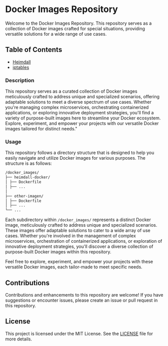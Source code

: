 # Docker Images Repository

Welcome to the Docker Images Repository. This repository serves as a collection of Docker images crafted for special situations, providing versatile solutions for a wide range of use cases.

## Table of Contents

- [Heimdall](https://github.com/yonrasgg/docker_images/tree/main/heimdall-docker)
- [iptables](https://github.com/yonrasgg/docker_images/tree/main/iptables-docker)

### Description

This repository serves as a curated collection of Docker images meticulously crafted to address unique and specialized scenarios, offering adaptable solutions to meet a diverse spectrum of use cases. Whether you're managing complex microservices, orchestrating containerized applications, or exploring innovative deployment strategies, you'll find a variety of purpose-built images here to streamline your Docker ecosystem. Explore, experiment, and empower your projects with our versatile Docker images tailored for distinct needs."

### Usage

This repository follows a directory structure that is designed to help you easily navigate and utilize Docker images for various purposes. The structure is as follows:

```bash
/docker_images/
├── heimdall-docker/
│ ├── Dockerfile
│ ├── ...
│
├── other-imagen/
│ ├── Dockerfile
│ ├── ...
└── ...
```

Each subdirectory within `/docker_images/` represents a distinct Docker image, meticulously crafted to address unique and specialized scenarios. These images offer adaptable solutions to cater to a wide array of use cases. Whether you're involved in the management of complex microservices, orchestration of containerized applications, or exploration of innovative deployment strategies, you'll discover a diverse collection of purpose-built Docker images within this repository.

Feel free to explore, experiment, and empower your projects with these versatile Docker images, each tailor-made to meet specific needs.


## Contributions

Contributions and enhancements to this repository are welcome! If you have suggestions or encounter issues, please create an issue or pull request in this repository.

## License

This project is licensed under the MIT License. See the [LICENSE]([LICENSE](https://github.com/yonrasgg/docker_images/blob/main/LICENSE)) file for more details.
